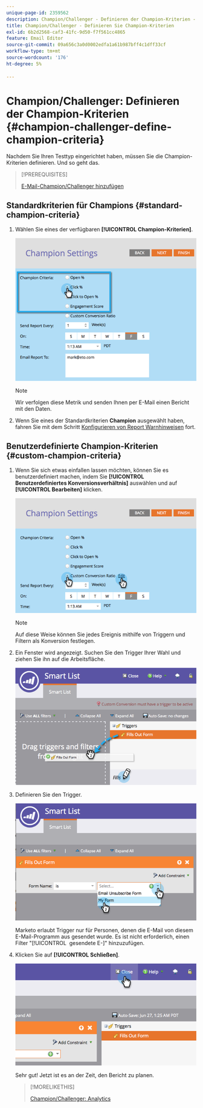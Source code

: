 ```yaml
---
unique-page-id: 2359562
description: Champion/Challenger - Definieren der Champion-Kriterien - Marketo-Dokumente - Produktdokumentation
title: Champion/Challenger - Definieren Sie Champion-Kriterien
exl-id: 6b2d2568-caf3-41fc-9d50-f7f561cc4865
feature: Email Editor
source-git-commit: 09a656c3a0d0002edfa1a61b987bff4c1dff33cf
workflow-type: tm+mt
source-wordcount: '176'
ht-degree: 5%

---
```


# Champion/Challenger: Definieren der Champion-Kriterien {#champion-challenger-define-champion-criteria}

Nachdem Sie Ihren Testtyp eingerichtet haben, müssen Sie die Champion-Kriterien definieren. Und so geht das.

>[!PREREQUISITES]
>
>[E-Mail-Champion/Challenger hinzufügen](/help/marketo/product-docs/email-marketing/general/functions-in-the-editor/email-tests-champion-challenger/add-an-email-champion-challenger.md)

## Standardkriterien für Champions {#standard-champion-criteria}

1. Wählen Sie eines der verfügbaren **[!UICONTROL Champion-Kriterien]**.

   ![](assets/image2014-9-15-13-3a1-3a15.png)

   >[!NOTE]
   >
   >Wir verfolgen diese Metrik und senden Ihnen per E-Mail einen Bericht mit den Daten.

1. Wenn Sie eines der Standardkriterien **Champion** ausgewählt haben, fahren Sie mit dem Schritt [Konfigurieren von Report Warnhinweisen](/help/marketo/product-docs/email-marketing/general/functions-in-the-editor/email-tests-champion-challenger/champion-challenger-analytics.md#configure-report-alerts) fort.

## Benutzerdefinierte Champion-Kriterien {#custom-champion-criteria}

1. Wenn Sie sich etwas einfallen lassen möchten, können Sie es benutzerdefiniert machen, indem Sie **[!UICONTROL Benutzerdefiniertes Konversionsverhältnis]** auswählen und auf **[!UICONTROL Bearbeiten]** klicken.

   ![](assets/image2014-9-15-13-3a2-3a52.png)

   >[!NOTE]
   >
   >Auf diese Weise können Sie jedes Ereignis mithilfe von Triggern und Filtern als Konversion festlegen.

1. Ein Fenster wird angezeigt. Suchen Sie den Trigger Ihrer Wahl und ziehen Sie ihn auf die Arbeitsfläche.

   ![](assets/image2014-9-15-13-3a3-3a38.png)

1. Definieren Sie den Trigger.

   ![](assets/image2014-9-15-13-3a3-3a54.png)

   Marketo erlaubt Trigger nur für Personen, denen die E-Mail von diesem E-Mail-Programm aus gesendet wurde. Es ist nicht erforderlich, einen Filter &quot;[!UICONTROL &#x200B; gesendete E-]&quot; hinzuzufügen.

1. Klicken Sie auf **[!UICONTROL Schließen]**.

   ![](assets/image2014-9-15-13-3a4-3a7.png)

   Sehr gut! Jetzt ist es an der Zeit, den Bericht zu planen.

   >[!MORELIKETHIS]
   >
   >[Champion/Challenger: Analytics](/help/marketo/product-docs/email-marketing/general/functions-in-the-editor/email-tests-champion-challenger/champion-challenger-analytics.md)
